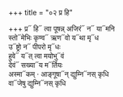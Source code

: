 +++
title = "०२ प्र हि"

+++
प्र᳓ हि᳓ त्वा पूषन्न् अजिरं᳓ न᳓ या᳓मनि  
स्तो᳓मेभिः कृण्व᳓ ऋण᳓वो य᳓था मृ᳓ध  
उ᳓ष्ट्रो न᳓ पीपरो मृ᳓धः  
हुवे᳓ य᳓त् त्वा मयोभु᳓वं  
देवं᳓ सख्या᳓य म᳓र्तियः  
अस्मा᳓कम् · आङ्गूषा᳓न् द्युम्नि᳓नस् कृधि  
वा᳓जेषु द्युम्नि᳓नस् कृधि